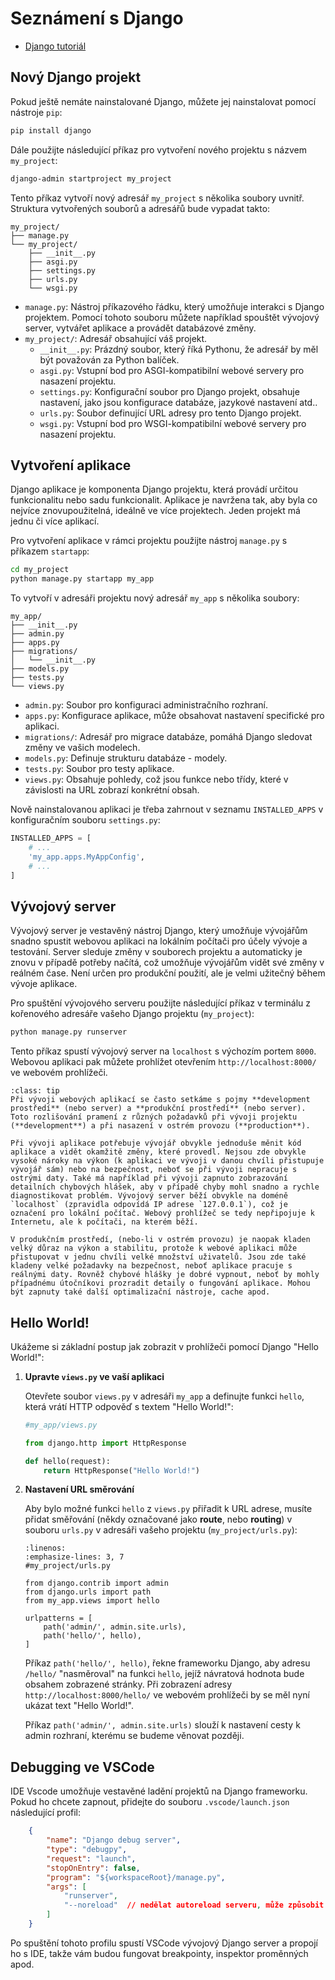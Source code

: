 Seznámení s Django
==================

* [Django tutoriál](https://docs.djangoproject.com/en/5.1/intro/tutorial01/)


Nový Django projekt
-------------------
    
Pokud ještě nemáte nainstalované Django, můžete jej nainstalovat pomocí nástroje `pip`:

```sh
pip install django
```

Dále použijte následující příkaz pro vytvoření nového projektu s názvem `my_project`:

```sh
django-admin startproject my_project
```

Tento příkaz vytvoří nový adresář `my_project` s několika soubory uvnitř. Struktura vytvořených souborů a adresářů bude vypadat takto:

```
my_project/
├── manage.py
└── my_project/
    ├── __init__.py
    ├── asgi.py
    ├── settings.py
    ├── urls.py
    └── wsgi.py
```

- `manage.py`: Nástroj příkazového řádku, který umožňuje interakci s Django projektem. Pomocí tohoto souboru můžete například spouštět vývojový server, vytvářet aplikace a provádět databázové změny.
- `my_project/`: Adresář obsahující váš projekt.
    - `__init__.py`: Prázdný soubor, který říká Pythonu, že adresář by měl být považován za Python balíček.
    - `asgi.py`: Vstupní bod pro ASGI-kompatibilní webové servery pro nasazení projektu.
    - `settings.py`: Konfigurační soubor pro Django projekt, obsahuje nastavení, jako jsou konfigurace databáze, jazykové nastavení atd..
    - `urls.py`: Soubor definující URL adresy pro tento Django projekt.
    - `wsgi.py`: Vstupní bod pro WSGI-kompatibilní webové servery pro nasazení projektu.


Vytvoření aplikace
------------------

Django aplikace je komponenta Django projektu, která provádí určitou funkcionalitu nebo sadu funkcionalit. Aplikace je navržena tak, aby byla co nejvíce znovupoužitelná, ideálně ve více projektech. Jeden projekt má jednu či více aplikací.

Pro vytvoření aplikace v rámci projektu použijte nástroj `manage.py` s příkazem `startapp`:

```sh
cd my_project
python manage.py startapp my_app
```

To vytvoří v adresáři projektu nový adresář `my_app` s několika soubory:

```
my_app/
├── __init__.py
├── admin.py
├── apps.py
├── migrations/
│   └── __init__.py
├── models.py
├── tests.py
└── views.py
```

- `admin.py`: Soubor pro konfiguraci administračního rozhraní.
- `apps.py`: Konfigurace aplikace, může obsahovat nastavení specifické pro aplikaci.
- `migrations/`: Adresář pro migrace databáze, pomáhá Django sledovat změny ve vašich modelech.
- `models.py`: Definuje strukturu databáze - modely.
- `tests.py`: Soubor pro testy aplikace.
- `views.py`: Obsahuje pohledy, což jsou funkce nebo třídy, které v závislosti na URL zobrazí konkrétní obsah.

Nově nainstalovanou aplikaci je třeba zahrnout v seznamu `INSTALLED_APPS` v konfiguračním souboru `settings.py`:

```python
INSTALLED_APPS = [
    # ...
    'my_app.apps.MyAppConfig',
    # ...
]
```

Vývojový server
---------------

Vývojový server je vestavěný nástroj Django, který umožňuje vývojářům snadno spustit webovou aplikaci na lokálním počítači pro účely vývoje a testování. Server sleduje změny v souborech projektu a automaticky je znovu v případě potřeby načítá, což umožňuje vývojářům vidět své změny v reálném čase. Není určen pro produkční použití, ale je velmi užitečný během vývoje aplikace.

Pro spuštění vývojového serveru použijte následující příkaz v terminálu z kořenového adresáře vašeho Django projektu (`my_project`):

```bash
python manage.py runserver
```

Tento příkaz spustí vývojový server na `localhost` s výchozím portem `8000`. Webovou aplikaci pak můžete prohlížet otevřením `http://localhost:8000/` ve webovém prohlížeči.

```{admonition} Co je to development a produkční prostředí?
:class: tip
Při vývoji webových aplikací se často setkáme s pojmy **development prostředí** (nebo server) a **produkční prostředí** (nebo server). Toto rozlišování pramení z různých požadavků při vývoji projektu (**development**) a při nasazení v ostrém provozu (**production**).

Při vývoji aplikace potřebuje vývojář obvykle jednoduše měnit kód aplikace a vidět okamžitě změny, které provedl. Nejsou zde obvykle vysoké nároky na výkon (k aplikaci ve vývoji v danou chvíli přistupuje vývojář sám) nebo na bezpečnost, neboť se při vývoji nepracuje s ostrými daty. Také má například při vývoji zapnuto zobrazování detailních chybových hlášek, aby v případě chyby mohl snadno a rychle diagnostikovat problém. Vývojový server běží obvykle na doméně `localhost` (zpravidla odpovídá IP adrese `127.0.0.1`), což je označení pro lokální počítač. Webový prohlížeč se tedy nepřipojuje k Internetu, ale k počítači, na kterém běží.

V produkčním prostředí, (nebo-li v ostrém provozu) je naopak kladen velký důraz na výkon a stabilitu, protože k webové aplikaci může přistupovat v jednu chvíli velké množství uživatelů. Jsou zde také kladeny velké požadavky na bezpečnost, neboť aplikace pracuje s reálnými daty. Rovněž chybové hlášky je dobré vypnout, neboť by mohly případnému útočníkovi prozradit detaily o fungování aplikace. Mohou být zapnuty také další optimalizační nástroje, cache apod.
```

Hello World!
------------

Ukážeme si základní postup jak zobrazit v prohlížeči pomocí Django "Hello World!":

1. **Upravte `views.py` ve vaší aplikaci**

    Otevřete soubor `views.py` v adresáři `my_app` a definujte funkci `hello`, která vrátí HTTP odpověď s textem "Hello World!":

    ```python
    #my_app/views.py

    from django.http import HttpResponse

    def hello(request):
        return HttpResponse("Hello World!")
    ```

2. **Nastavení URL směrování** 

    Aby bylo možné funkci `hello` z `views.py` přiřadit k URL adrese, musíte přidat směřování (někdy označované jako **route**, nebo **routing**) v souboru `urls.py` v adresáři vašeho projektu (`my_project/urls.py`):

    ```{code-block} python
    :linenos:
    :emphasize-lines: 3, 7
    #my_project/urls.py

    from django.contrib import admin
    from django.urls import path
    from my_app.views import hello

    urlpatterns = [
        path('admin/', admin.site.urls),
        path('hello/', hello),
    ]
    ```
    Příkaz `path('hello/', hello)`, řekne frameworku Django, aby adresu `/hello/` "nasměroval" na funkci `hello`, jejíž návratová hodnota bude obsahem zobrazené stránky. Při zobrazení adresy `http://localhost:8000/hello/` ve webovém prohlížeči by se měl nyní ukázat text "Hello World!".

    Příkaz `path('admin/', admin.site.urls)` slouží k nastavení cesty k admin rozhraní, kterému se budeme věnovat později.


Debugging ve VSCode
-------------------

IDE Vscode umožňuje vestavěné ladění projektů na Django frameworku. Pokud ho chcete zapnout, přidejte do souboru `.vscode/launch.json` následující profil:

```json
    {
        "name": "Django debug server",
        "type": "debugpy",
        "request": "launch",
        "stopOnEntry": false,
        "program": "${workspaceRoot}/manage.py",
        "args": [
            "runserver",
            "--noreload"  // nedělat autoreload serveru, může způsobit problémy s debugováním
        ]
    }  
```

Po spuštění tohoto profilu spustí VSCode vývojový Django server a propojí ho s IDE, takže vám budou fungovat breakpointy, inspektor proměnných apod.